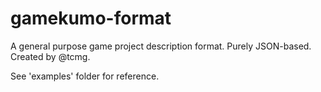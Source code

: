 # gamekumo-format
A general purpose game project description format. Purely JSON-based. Created by @tcmg.

See 'examples' folder for reference.

